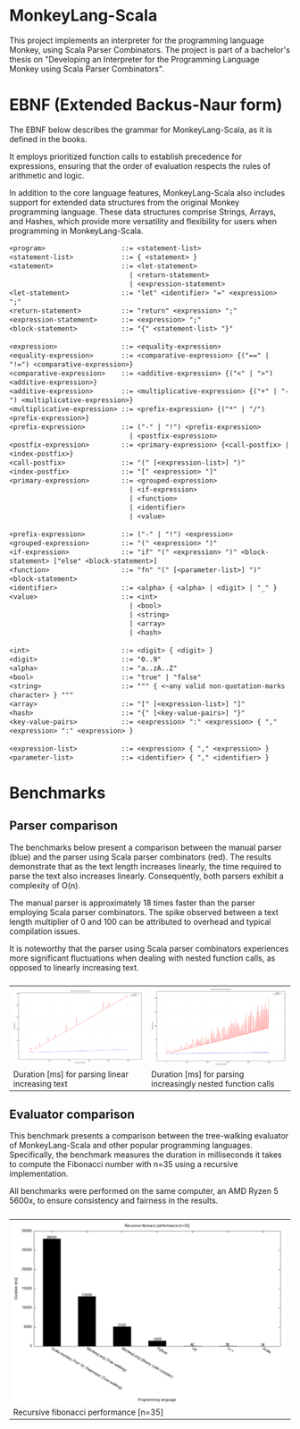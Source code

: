 # MonkeyLang-Scala

This project implements an interpreter for the programming language Monkey, using Scala Parser Combinators. The project
is part of a bachelor's thesis on "Developing an Interpreter for the Programming Language Monkey using Scala Parser
Combinators".

# EBNF (Extended Backus-Naur form)

The EBNF below describes the grammar for MonkeyLang-Scala, as it is defined in the books.

It employs prioritized function calls to establish precedence for expressions, ensuring that the order of evaluation
respects the rules of arithmetic and logic.

In addition to the core language features, MonkeyLang-Scala also includes support for extended data structures from the
original Monkey programming language. These data structures comprise Strings, Arrays, and Hashes, which provide more
versatility and flexibility for users when programming in MonkeyLang-Scala.

```
<program>                   ::= <statement-list>
<statement-list>            ::= { <statement> }
<statement>                 ::= <let-statement>
                              | <return-statement>
                              | <expression-statement>
<let-statement>             ::= "let" <identifier> "=" <expression> ";"
<return-statement>          ::= "return" <expression> ";"
<expression-statement>      ::= <expression> ";"
<block-statement>           ::= "{" <statement-list> "}"

<expression>                ::= <equality-expression>
<equality-expression>       ::= <comparative-expression> {("==" | "!=") <comparative-expression>}
<comparative-expression>    ::= <additive-expression> {("<" | ">") <additive-expression>}
<additive-expression>       ::= <multiplicative-expression> {("+" | "-") <multiplicative-expression>}
<multiplicative-expression> ::= <prefix-expression> {("*" | "/") <prefix-expression>}
<prefix-expression>         ::= ("-" | "!") <prefix-expression>
                              | <postfix-expression>
<postfix-expression>        ::= <primary-expression> {<call-postfix> | <index-postfix>}
<call-postfix>              ::= "(" [<expression-list>] ")"
<index-postfix>             ::= "[" <expression> "]"
<primary-expression>        ::= <grouped-expression>
                              | <if-expression>
                              | <function>
                              | <identifier>
                              | <value>

<prefix-expression>         ::= ("-" | "!") <expression>
<grouped-expression>		::= "(" <expression> ")"
<if-expression>             ::= "if" "(" <expression> ")" <block-statement> ["else" <block-statement>]
<function>          		::= "fn" "(" [<parameter-list>] ")" <block-statement>
<identifier>                ::= <alpha> { <alpha> | <digit> | "_" }
<value>                     ::= <int>
                              | <bool>
                              | <string>
                              | <array>
                              | <hash>

<int>                       ::= <digit> { <digit> }
<digit>                     ::= "0..9"
<alpha>                     ::= "a..zA..Z"
<bool>                      ::= "true" | "false"
<string>                    ::= """ { <~any valid non-quotation-marks character> } """
<array>                     ::= "[" [<expression-list>] "]"
<hash>                      ::= "{" [<key-value-pairs>] "}"
<key-value-pairs>           ::= <expression> ":" <expression> { "," <expression> ":" <expression> }

<expression-list>           ::= <expression> { "," <expression> }
<parameter-list>            ::= <identifier> { "," <identifier> }
```

# Benchmarks

## Parser comparison

The benchmarks below present a comparison between the manual parser (blue) and the parser using Scala parser combinators (red).
The results demonstrate that as the text length increases linearly, the time required to parse the text also increases linearly.
Consequently, both parsers exhibit a complexity of O(n).

The manual parser is approximately 18 times faster than the parser employing Scala parser combinators.
The spike observed between a text length multiplier of 0 and 100 can be attributed to overhead and typical compilation issues.

It is noteworthy that the parser using Scala parser combinators experiences more significant fluctuations when dealing with nested function calls, as opposed to linearly increasing text. 

<table>
	<caption></caption>
	<tr>
		<td>
			<img src="https://github.com/LeonSteinbach/MonkeyLang-Scala/blob/main/benchmarks/parser/timings-parser-append.png" alt="timings-parser-append" width="100%"/>
		</td>
		<td>
			<img src="https://github.com/LeonSteinbach/MonkeyLang-Scala/blob/main/benchmarks/parser/timings-parser-nested.png" alt="timings-parser-nested" width="100%"/>
		</td>
	</tr>
	<tr>
		<td>
			Duration [ms] for parsing linear increasing text
		</td>
		<td>
			Duration [ms] for parsing increasingly nested function calls
		</td>
	</tr>
</table>

## Evaluator comparison

This benchmark presents a comparison between the tree-walking evaluator of MonkeyLang-Scala and other popular programming languages.
Specifically, the benchmark measures the duration in milliseconds it takes to compute the Fibonacci number with n=35 using a recursive implementation.

All benchmarks were performed on the same computer, an AMD Ryzen 5 5600x, to ensure consistency and fairness in the results.

<table>
	<caption></caption>
	<tr>
		<td>
			<img src="https://github.com/LeonSteinbach/MonkeyLang-Scala/blob/main/benchmarks/evaluator/timings-evaluator-fib.png" alt="timings-evaluator-fib" width="100%"/>
		</td>
	</tr>
	<tr>
		<td>
			Recursive fibonacci performance [n=35]
		</td>
	</tr>
</table>

